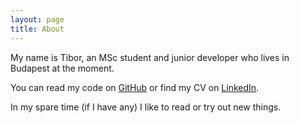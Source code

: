 ```yaml
---
layout: page
title: About
---
```


My name is Tibor, an MSc student and junior developer who lives in Budapest at the moment.

You can read my code on [GitHub](http://github.com/ihrwein) or find my CV on [LinkedIn](https://hu.linkedin.com/in/benketibor).

In my spare time (if I have any) I like to read or try out new things.
